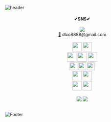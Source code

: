 ![header](https://capsule-render.vercel.app/api?height=200&type=waving&color=000000&text=TAESUK's%20GitHub&fontColor=ffffff)



  <div align='center'>
    <H4>✔SNS✔</H4>
    <a href="https://velog.io/@fearofcod"><img src="https://img.shields.io/badge/Velog-20C997?style=flat-square&logo=Velog&logoColor=white"/></a><br>
    <a href=mailto:dlxo8888@gmail.com>📧</a>
   dlxo8888@gmail.com
  </div><br>


<div align='center' >
  <img src="https://img.shields.io/badge/java-007396?style=for-the-badge&logo=java&logoColor=white" height="30">   
  <img src="https://img.shields.io/badge/springboot-6DB33F?style=for-the-badge&logo=spring&logoColor=white" height="30"> 
  <br>
  
  <img src="https://img.shields.io/badge/html-E34F26?style=for-the-badge&logo=html5&logoColor=white" height="30"> 
  <img src="https://img.shields.io/badge/css-1572B6?style=for-the-badge&logo=css3&logoColor=white" height="30"> 
  <img src="https://img.shields.io/badge/styled components-DB7093?style=for-the-badge&logo=styledcomponents&logoColor=white" height="30"> 
  <br>
  <img src="https://img.shields.io/badge/javascript-F7DF1E?style=for-the-badge&logo=javascript&logoColor=black" height="25"> 
  <img src="https://img.shields.io/badge/react-61DAFB?style=for-the-badge&logo=react&logoColor=black" height="25"> 
  <img src="https://img.shields.io/badge/node.js-339933?style=for-the-badge&logo=Node.js&logoColor=white" height="25"> 
  <br>
  <img src="https://img.shields.io/badge/oracle-F80000?style=for-the-badge&logo=oracle&logoColor=white" height="30"> 
  <img src="https://img.shields.io/badge/mysql-4479A1?style=for-the-badge&logo=mysql&logoColor=white" height="30"> 
   
   <br>
  <img src="https://img.shields.io/badge/amazonaws-232F3E?style=for-the-badge&logo=amazonaws&logoColor=white" height="30"> 
  <img src="https://img.shields.io/badge/kubernetes-326CE5?style=for-the-badge&logo=kubernetes&logoColor=white" height="30"> 
  
</div>
<br>
  
<div align='center' height=50px>
<img src= "https://github-readme-stats.vercel.app/api?username=fearofgod0001&show_icons=true">
<img src="https://github-readme-stats.vercel.app/api/top-langs/?username=fearofgod0001&layout=compact""(https://github.com/fearofgod0001/github-readme-stats">
</div>
<br>




  
  
 ![Footer](https://capsule-render.vercel.app/api?type=waving&color=000000&&height=150&section=footer)
<!--
**fearofgod0001/fearofgod0001** is a ✨ _special_ ✨ repository because its `README.md` (this file) appears on your GitHub profile.

Here are some ideas to get you started:

- 🔭 I’m currently working on ...
- 🌱 I’m currently learning ...
- 👯 I’m looking to collaborate on ...
- 🤔 I’m looking for help with ...
- 💬 Ask me about ...
- 📫 How to reach me: ...
- 😄 Pronouns: ...
- ⚡ Fun fact: ...
-->
